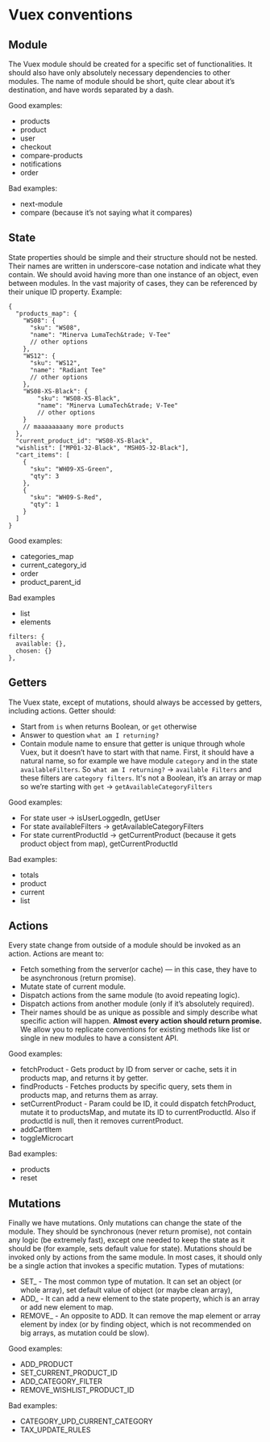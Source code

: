 # Vuex conventions

## Module
The Vuex module should be created for a specific set of functionalities. It should also have only absolutely necessary dependencies to other modules. The name of module should be short, quite clear about it’s destination, and have words separated by a dash.

Good examples:

- products
- product
- user
- checkout
- compare-products
- notifications
- order

Bad examples:

- next-module
- compare (because it’s not saying what it compares)

## State
State properties should be simple and their structure should not be nested. Their names are written in underscore-case notation and indicate what they contain. We should avoid having more than one instance of an object, even between modules. In the vast majority of cases, they can be referenced by their unique ID property. Example:

```
{
  "products_map": {
    "WS08": {
      "sku": "WS08",
      "name": "Minerva LumaTech&trade; V-Tee"
      // other options
    },
    "WS12": {
      "sku": "WS12",
      "name": "Radiant Tee"
      // other options
    },
    "WS08-XS-Black": {
        "sku": "WS08-XS-Black",
        "name": "Minerva LumaTech&trade; V-Tee"
        // other options
    }
    // maaaaaaaany more products
  },
  "current_product_id": "WS08-XS-Black",
  "wishlist": ["MP01-32-Black", "MSH05-32-Black"],
  "cart_items": [
    {
      "sku": "WH09-XS-Green",
      "qty": 3
    },
    {
      "sku": "WH09-S-Red",
      "qty": 1
    }
  ]
}
```

Good examples:

 - categories_map
- current_category_id
- order
- product_parent_id

Bad examples
- list
- elements

```
filters: {
  available: {},
  chosen: {}
},
```

## Getters
The Vuex state, except of mutations, should always be accessed by getters, including actions. Getter should:

* Start from `is` when returns Boolean, or `get` otherwise
* Answer to question `what am I returning?`
* Contain module name to ensure that getter is unique through whole Vuex, but it doesn’t have to start with that name. First, it should have a natural name, so for example we have module `category` and in the state `availableFilters`. So `what am I returning?` -> `available Filters` and these filters are `category filters`. It's not a Boolean, it’s an array or map so we’re starting with `get` -> `getAvailableCategoryFilters`

Good examples:

- For state user -> isUserLoggedIn, getUser
- For state availableFilters -> getAvailableCategoryFilters
- For state currentProductId -> getCurrentProduct (because it gets product object from map), getCurrentProductId

Bad examples:

- totals
- product
- current
- list

## Actions

Every state change from outside of a module should be invoked as an action. Actions are meant to:

- Fetch something from the server(or cache) — in this case, they have to be asynchronous (return promise).
- Mutate state of current module.
- Dispatch actions from the same module (to avoid repeating logic).
- Dispatch actions from another module (only if it’s absolutely required).
- Their names should be as unique as possible and simply describe what specific action will happen. **Almost every action should return promise.** We allow you to replicate conventions for existing methods like list or single in new modules to have a consistent API.

Good examples:

- fetchProduct - Gets product by ID from server or cache, sets it in products map, and returns it by getter.
- findProducts - Fetches products by specific query, sets them in products map, and returns them as array.
- setCurrentProduct - Param could be ID, it could dispatch fetchProduct, mutate it to productsMap, and mutate its ID to currentProductId. Also if productId is null, then it removes currentProduct.
- addCartItem
- toggleMicrocart

Bad examples:

- products
- reset

## Mutations

Finally we have mutations. Only mutations can change the state of the module. They should be synchronous (never return promise), not contain any logic (be extremely fast), except one needed to keep the state as it should be (for example, sets default value for state). Mutations should be invoked only by actions from the same module. In most cases, it should only be a single action that invokes a specific mutation. Types of mutations:

- SET_ - The most common type of mutation. It can set an object (or whole array), set default value of object (or maybe clean array),
- ADD_ - It can add a new element to the state property, which is an array or add new element to map.
- REMOVE_ - An opposite to ADD. It can remove the map element or array element by index (or by finding object, which is not recommended on big arrays, as mutation could be slow).

Good examples:

- ADD_PRODUCT
- SET_CURRENT_PRODUCT_ID
- ADD_CATEGORY_FILTER
- REMOVE_WISHLIST_PRODUCT_ID

Bad examples:

- CATEGORY_UPD_CURRENT_CATEGORY
- TAX_UPDATE_RULES
